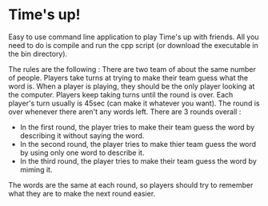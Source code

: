 # Time's up!

Easy to use command line application to play Time's up with friends. 
All you need to do is compile and run the cpp script (or download the executable in the bin directory). 

The rules are the following :
There are two team of about the same number of people. Players take turns at trying to make their team guess what the word is. 
When a player is playing, they should be the only player looking at the computer. 
Players keep taking turns until the round is over. Each player's turn usually is 45sec (can make it whatever you want). The round is over whenever there aren't any words left. 
There are 3 rounds overall :
- In the first round, the player tries to make their team guess the word by describing it without saying the word. 
- In the second round, the player tries to make thier team guess the word by using only one word to describe it. 
- In the third round, the player tries to make their team guess the word by miming it. 

The words are the same at each round, so players should try to remember what they are to make the next round easier. 
